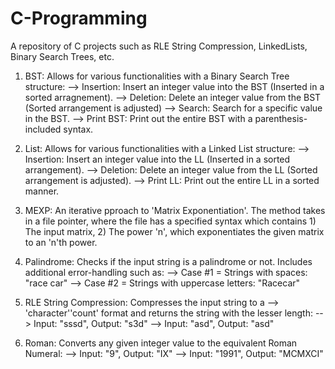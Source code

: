 # C-Programming
A repository of C projects such as RLE String Compression, LinkedLists, Binary Search Trees, etc.

1. BST: Allows for various functionalities with a Binary Search Tree structure:
--> Insertion: Insert an integer value into the BST (Inserted in a sorted arragnement).
--> Deletion: Delete an integer value from the BST (Sorted arrangement is adjusted)
--> Search: Search for a specific value in the BST.
--> Print BST: Print out the entire BST with a parenthesis-included syntax.

2. List: Allows for various functionalities with a Linked List structure:
--> Insertion: Insert an integer value into the LL (Inserted in a sorted arrangement).
--> Deletion: Delete an integer value from the LL (Sorted arrangement is adjusted).
--> Print LL: Print out the entire LL in a sorted manner.

3. MEXP: An iterative pproach to 'Matrix Exponentiation'. The method takes in a file pointer, where the file has a specified syntax which contains 1) The input matrix, 2) The power 'n', which exponentiates the given matrix to an 'n'th power.

4. Palindrome: Checks if the input string is a palindrome or not. Includes additional error-handling such as:
--> Case #1 = Strings with spaces: "race car"
--> Case #2 = Strings with uppercase letters: "Racecar"

5. RLE String Compression: Compresses the input string to a --> 'character''count' format and returns the string with the lesser length:
--> Input: "sssd", Output: "s3d"
--> Input: "asd", Output: "asd"

6. Roman: Converts any given integer value to the equivalent Roman Numeral:
--> Input: "9", Output: "IX"
--> Input: "1991", Output: "MCMXCI"
